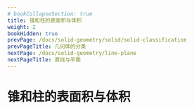 ```yaml
---
# bookCollapseSection: true
title: 锥和柱的表面积与体积
weight: 2
bookHidden: true
prevPage: /docs/solid-geometry/solid/solid-classification
prevPageTitle: 几何体的分类
nextPage: /docs/solid-geometry/line-plane
nextPageTitle: 直线与平面
---
```


# 锥和柱的表面积与体积

